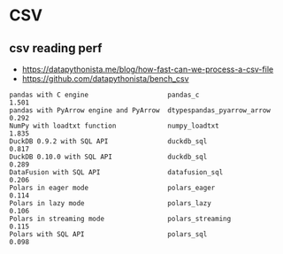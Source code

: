 # CSV

## csv reading perf
- https://datapythonista.me/blog/how-fast-can-we-process-a-csv-file
- https://github.com/datapythonista/bench_csv
```
pandas with C engine                    pandas_c                     1.501
pandas with PyArrow engine and PyArrow  dtypespandas_pyarrow_arrow   0.292
NumPy with loadtxt function             numpy_loadtxt                1.835
DuckDB 0.9.2 with SQL API               duckdb_sql                   0.817
DuckDB 0.10.0 with SQL API              duckdb_sql                   0.289
DataFusion with SQL API                 datafusion_sql               0.206
Polars in eager mode                    polars_eager                 0.114
Polars in lazy mode                     polars_lazy                  0.106
Polars in streaming mode                polars_streaming             0.115
Polars with SQL API                     polars_sql                   0.098
```
